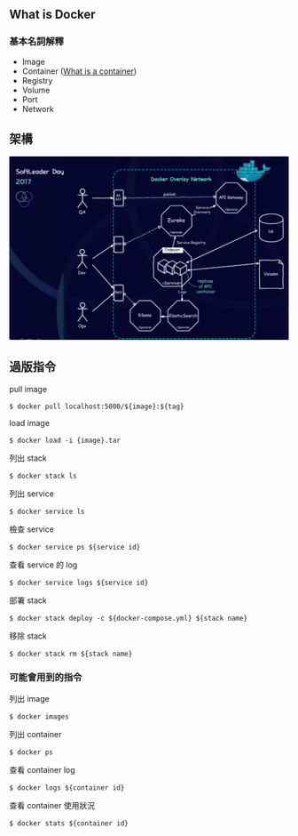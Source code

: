 ## What is Docker

### 基本名詞解釋

- Image
- Container
	([What is a container](https://www.docker.com/what-container))
- Registry
- Volume
- Port
- Network


## 架構

![](https://github.com/softleader/maintain-tutorial/blob/master/structure.png)

## 過版指令

pull image

```
$ docker pull localhost:5000/${image}:${tag}
```

load image

```
$ docker load -i {image}.tar
```

列出 stack

```
$ docker stack ls
```

列出 service

```
$ docker service ls
```

檢查 service

```
$ docker service ps ${service id}
```

查看 service 的 log

```
$ docker service logs ${service id}
```

部署 stack

```
$ docker stack deploy -c ${docker-compose.yml} ${stack name}
```

移除 stack

```
$ docker stack rm ${stack name}
```

### 可能會用到的指令

列出 image

```
$ docker images
```

列出 container

```
$ docker ps
```

查看 container log

```
$ docker logs ${container id}
```

查看 container 使用狀況

```
$ docker stats ${container id}
```
